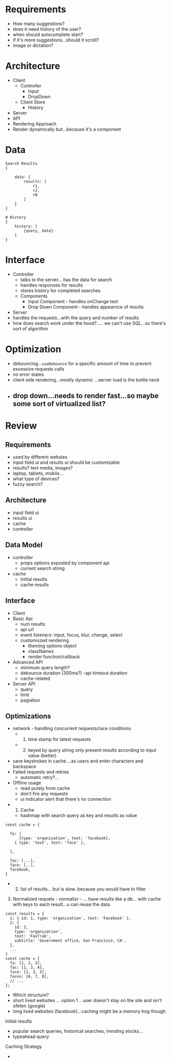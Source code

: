 # Requirements

- How many suggestions?
- does it need history of the user?
- when should autocomplete start?
- if it's more suggestions...should it scroll?
- image or dictation?

# Architecture

- Client
  - Controller
    - Input
    - DropDown
  - Client Store
    - History
- Server
- API
- Rendering Approach
- Render dynamically but...because it's a component

# Data

```
Search Results
{

    data: {
        results: [
            r1,
            r2,
            rN
        ]
    }
}

# History
{
    history: [
        {query, date}
    ]
}
```

# Interface

- Controller
  - talks to the server... has the data for search
  - handles responses for results
  - stores history for completed searches
  - Components
    - Input Component - handles onChange text
    - Drop Down Component - handles appearnce of results
- Server
- handles the requests...with the query and number of results
- how does search work under the hood?..... we can't use SQL...so there's sort of algorithm

# Optimization

- debouncing...`useDebounce` for a specific amount of time to prevent excessive requests calls
- no error states
- client side rendering...mostly dynamic ...server load is the bottle neck
- ## drop down...needs to render fast...so maybe some sort of virtualized list?

# Review

## Requirements

- used by different websies
- input field ui and results ui should be customizable
- results? text media, images?
- laptop, tablets, mobile...
- what type of devices?
- fuzzy search?

## Architecture

- input field ui
- results ui
- cache
- controller

## Data Model

- controller
  - props options exposted by component api
  - current search string
- cache
  - intital results
  - cache results

## Interface

- Client
- Basic Api
  - num results
  - api url
  - event listeners: input, focus, blur, change, select
  - customiszed rendering
    - theming options object
    - classNames
    - render function/callback
- Advanced API
  - minimum query length?
  - debounce duration (300ms?)
    -api timeout duration
  - cache-related
- Server API
  - query
  - limit
  - pagiation

## Optimizations

- network - handling concurrent requests/race conditions
  - 1. time stamp for latest requests
  - 2. keyed by query string only present results according to input value (better)
- save keystrokes in cache....as users and enter characters and backspace
- Failed requests and retries
  - automatic retry?...
- Offline usage
  - read purely from cache
  - don't fire any requests
  - ui indicator alert that there's no connection
- 1. Cache
  - hashmap with search query as key and resutls as value

```
const cache = {

  fa: [
      {type: 'organization', text: 'facebook},
    { type: 'text', text: 'face' },

  ],

  fac: [...],
  face: [..],
  facebook,
}

```

- 2. list of results... but is slow..because you would have to filter

3. Normalized requets - normalizr - ... have results like a db... with cache with keys to each result...u can reuse the data

```
const results = {
  1: { id: 1, type: 'organization', text: 'Facebook' },
  2: {
    id: 2,
    type: 'organization',
    text: 'FasTrak',
    subtitle: 'Government office, San Francisco, CA',
  },
  ...
}
const cache = {
  fa: [1, 2, 3],
  fac: [1, 3, 4],
  face: [1, 3, 5],
  faces: [6, 7, 8],
  // ...
};
```

- Which structure?
- short lived websites ... option 1 .. user doesn't stay on the site and isn't ofeten (google)
- long lived websites (facebook)...caching might be a memory hog though

Initial results

- popular search queries, historical searches, trending stocks...
- typeahead query

Caching Strategy

-
